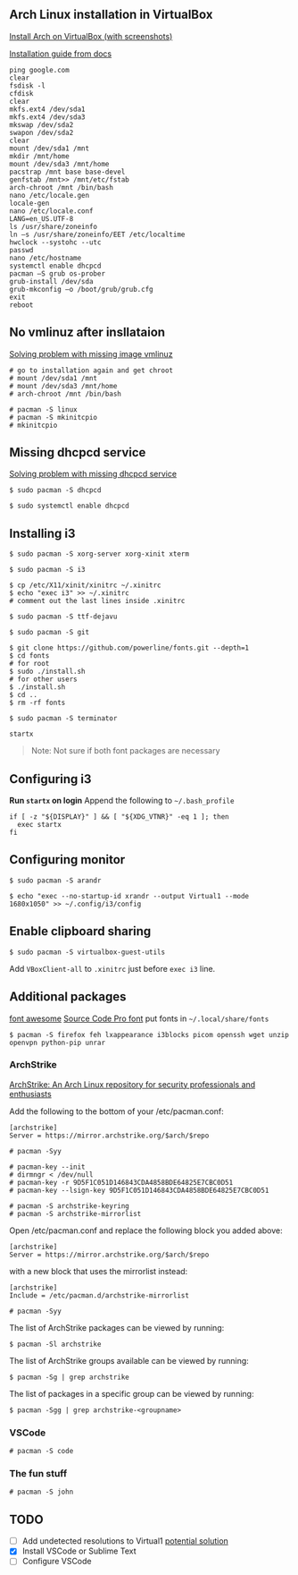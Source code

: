 ## Arch Linux installation in VirtualBox

[Install Arch on VirtualBox (with screenshots)](https://www.howtoforge.com/tutorial/install-arch-linux-on-virtualbox/)

[Installation guide from docs](https://wiki.archlinux.org/index.php/installation_guide)

```
ping google.com 
clear
fsdisk -l
cfdisk
clear
mkfs.ext4 /dev/sda1
mkfs.ext4 /dev/sda3 
mkswap /dev/sda2
swapon /dev/sda2 
clear
mount /dev/sda1 /mnt
mkdir /mnt/home
mount /dev/sda3 /mnt/home
pacstrap /mnt base base-devel
genfstab /mnt>> /mnt/etc/fstab 
arch-chroot /mnt /bin/bash
nano /etc/locale.gen
locale-gen
nano /etc/locale.conf 
LANG=en_US.UTF-8
ls /usr/share/zoneinfo
ln –s /usr/share/zoneinfo/EET /etc/localtime 
hwclock --systohc --utc
passwd 
nano /etc/hostname
systemctl enable dhcpcd
pacman –S grub os-prober
grub-install /dev/sda
grub-mkconfig –o /boot/grub/grub.cfg
exit
reboot
```

## No vmlinuz after insllataion
[Solving problem with missing image vmlinuz](https://bbs.archlinux.org/viewtopic.php?id=250486)

```
# go to installation again and get chroot
# mount /dev/sda1 /mnt
# mount /dev/sda3 /mnt/home
# arch-chroot /mnt /bin/bash

# pacman -S linux 
# pacman -S mkinitcpio
# mkinitcpio
```

## Missing dhcpcd service
[Solving problem with missing dhcpcd service](https://unix.stackexchange.com/questions/605648/installing-dhcpd-on-arch-linux)

```
$ sudo pacman -S dhcpcd

$ sudo systemctl enable dhcpcd
```

## Installing i3

```
$ sudo pacman -S xorg-server xorg-xinit xterm

$ sudo pacman -S i3

$ cp /etc/X11/xinit/xinitrc ~/.xinitrc
$ echo "exec i3" >> ~/.xinitrc
# comment out the last lines inside .xinitrc

$ sudo pacman -S ttf-dejavu

$ sudo pacman -S git

$ git clone https://github.com/powerline/fonts.git --depth=1
$ cd fonts
# for root
$ sudo ./install.sh
# for other users
$ ./install.sh
$ cd ..
$ rm -rf fonts

$ sudo pacman -S terminator

startx
```
> Note: Not sure if both font packages are necessary

## Configuring i3

**Run `startx` on login**
Append the following to `~/.bash_profile`
```
if [ -z "${DISPLAY}" ] && [ "${XDG_VTNR}" -eq 1 ]; then
  exec startx
fi
```

## Configuring monitor

```
$ sudo pacman -S arandr

$ echo "exec --no-startup-id xrandr --output Virtual1 --mode 1680x1050" >> ~/.config/i3/config
```

## Enable clipboard sharing

```
$ sudo pacman -S virtualbox-guest-utils
```
Add `VBoxClient-all` to `.xinitrc` just before `exec i3` line.

## Additional packages
[font awesome](https://github.com/FortAwesome/Font-Awesome)
[Source Code Pro font](https://github.com/adobe-fonts/source-code-pro/)
put fonts in `~/.local/share/fonts`
```
$ pacman -S firefox feh lxappearance i3blocks picom openssh wget unzip openvpn python-pip unrar
```

### ArchStrike
[ArchStrike: An Arch Linux repository for security professionals and enthusiasts](https://archstri3ke.org/)


Add the following to the bottom of your /etc/pacman.conf:
```
[archstrike]
Server = https://mirror.archstrike.org/$arch/$repo
```

```
# pacman -Syy

# pacman-key --init
# dirmngr < /dev/null
# pacman-key -r 9D5F1C051D146843CDA4858BDE64825E7CBC0D51
# pacman-key --lsign-key 9D5F1C051D146843CDA4858BDE64825E7CBC0D51

# pacman -S archstrike-keyring
# pacman -S archstrike-mirrorlist
```
Open /etc/pacman.conf and replace the following block you added above:
```
[archstrike]
Server = https://mirror.archstrike.org/$arch/$repo
```
with a new block that uses the mirrorlist instead:
```
[archstrike]
Include = /etc/pacman.d/archstrike-mirrorlist
```
```
# pacman -Syy
```

The list of ArchStrike packages can be viewed by running:

```
$ pacman -Sl archstrike
```
The list of ArchStrike groups available can be viewed by running:

```
$ pacman -Sg | grep archstrike
```
The list of packages in a specific group can be viewed by running:

```
$ pacman -Sgg | grep archstrike-<groupname>
```

### VSCode

```
# pacman -S code
```

### The fun stuff

```
# pacman -S john
```

## TODO

- [ ] Add undetected resolutions to Virtual1 [potential solution](https://wiki.archlinux.org/title/Xrandr#Permanently_adding_undetected_resolutions)
- [X] Install VSCode or Sublime Text
- [ ] Configure VSCode